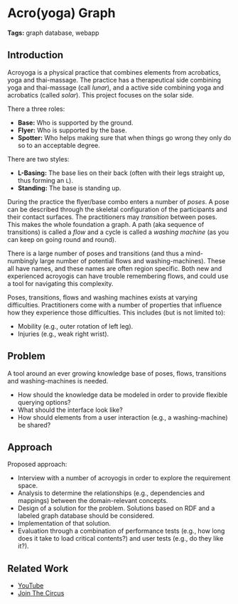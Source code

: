 # Acro(yoga) Graph

**Tags:** graph database, webapp

## Introduction

Acroyoga is a physical practice that combines elements from acrobatics, yoga and thai-massage. The practice has a therapeutical side combining yoga and thai-massage (call *lunar*), and a active side combining yoga and acrobatics (called *solar*). This project focuses on the solar side.

There a three roles:
- **Base:** Who is supported by the ground.
- **Flyer:** Who is supported by the base.
- **Spotter:** Who helps making sure that when things go wrong they only do so to an acceptable degree.

There are two styles:
- **L-Basing:** The base lies on their back (often with their legs straight up, thus forming an `L`).
- **Standing:** The base is standing up.

During the practice the flyer/base combo enters a number of *poses*. A pose can be described through the skeletal configuration of the participants and their contact surfaces. The practitioners may *transition* between poses. This makes the whole foundation a graph. A path (aka sequence of transitions) is called a *flow* and a cycle is called a *washing machine* (as you can keep on going round and round).

There is a large number of poses and transitions (and thus a mind-numbingly large number of potential flows and washing-machines). These all have names, and these names are often region specific. Both new and experienced acroyogis can have trouble remembering flows, and could use a tool for navigating this complexity.

Poses, transitions, flows and washing machines exists at varying difficulties. Practitioners come with a number of properties that influence how they experience those difficulties. This includes (but is not limited to):
- Mobility (e.g., outer rotation of left leg).
- Injuries (e.g., weak right wrist).

## Problem

A tool around an ever growing knowledge base of poses, flows, transitions and washing-machines is needed.
- How should the knowledge data be modeled in order to provide flexible querying options?
- What should the interface look like?
- How should elements from a user interaction (e.g., a washing-machine) be shared?

## Approach

Proposed approach:
- Interview with a number of acroyogis in order to explore the requirement space.
- Analysis to determine the relationships (e.g., dependencies and mappings) between the domain-relevant concepts.
- Design of a solution for the problem. Solutions based on RDF and a labeled graph database should be considered.
- Implementation of that solution.
- Evaluation through a combination of performance tests (e.g., how long does it take to load critical contents?) and user tests (e.g., do they like it?).

## Related Work

- [YouTube](https://www.youtube.com/results?search_query=acroyoga)
- [Join The Circus](https://jointhecirc.us)

